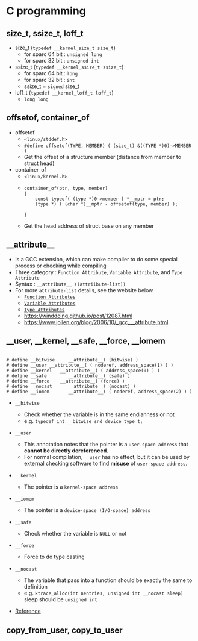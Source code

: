 # C programming
## size_t, ssize_t, loff_t
* size_t (`typedef __kernel_size_t size_t`)
    * for sparc 64 bit : `unsigned long`
    * for sparc 32 bit : `unsigned int`
* ssize_t (`typedef __kernel_ssize_t ssize_t`)
    * for sparc 64 bit : `long`
    * for sparc 32 bit : `int`
    * ssize_t = `signed` size_t
* loff_t (`typedef __kernel_loff_t loff_t`)
    * `long long`

## offsetof, container_of
* offsetof 
    * `<linux/stddef.h>`
    * `#define offsetof(TYPE, MEMBER) ( (size_t) &((TYPE *)0)->MEMBER )`
    * Get the offset of a structure member (distance from member to struct head)
* container_of
    * `<linux/kernel.h>`
    * <pre><code class="c">container_of(ptr, type, member) 
      { 
          const typeof( (type *)0->member ) *__mptr = ptr;  
          (type *) ( (char *)__mptr - offsetof(type, member) );
          
      }</code></pre>
    * Get the head address of struct base on any member

## \_\_attribute__
* Is a GCC extension, which can make compiler to do some special process or checking while compiling
* Three category : `Function Attribute`, `Variable Attribute`, and `Type Attribute`
* Syntax : `__attribute__ ((attriibute-list))`
* For more `attribute-list` details, see the website below
    * [`Function Attributes`](https://gcc.gnu.org/onlinedocs/gcc/Function-Attributes.html)
    * [`Variable Attributes`](https://gcc.gnu.org/onlinedocs/gcc/Variable-Attributes.html#Variable-Attributes)
    * [`Type Attributes`](https://gcc.gnu.org/onlinedocs/gcc/Type-Attributes.html#Type-Attributes)
    * https://winddoing.github.io/post/12087.html
    * https://www.jollen.org/blog/2006/10/_gcc___attribute.html

## __user, __kernel, __safe, __force, __iomem
<pre><code><linux/linux/compile_types.h>
# define __bitwise     __attribute__( (bitwise) )
# define __user	__attribute__( ( noderef, address_space(1) ) )
# define __kernel	__attribute__( ( address_space(0) ) )
# define __safe        __attribute__( (safe) )
# define __force	__attribute__( (force) )
# define __nocast      __attribute__( (nocast) )
# define __iomem       __attribute__( ( noderef, address_space(2) ) )
</code></pre>

* `__bitwise`
    * Check whether the variable is in the same endianness or not
    * e.g. `typedef int __bitwise snd_device_type_t;`
* `__user`
    * This annotation notes that the pointer is a `user-space address` that __cannot be directly dereferenced__.
    * For normal compilation, `__user` has no effect, but it can be used by external checking software to find __misuse__ of `user-space address`.
* `__kernel`
    * The pointer is a `kernel-space address`
* `__iomem`
    * The pointer is a `device-space (I/O-space) address`
* `__safe`
    * Check whether the variable is `NULL` or not
* `__force`
    * Force to do type casting
* `__nocast`
    * The variable that pass into a function should be exactly the same to definition
    * e.g. `ktrace_alloc(int nentries, unsigned int __nocast sleep)` 
    sleep should be `unsigned int`
    
* [Reference](https://www.twblogs.net/a/5c45e178bd9eee35b21eefb9)    

## copy_from_user, copy_to_user